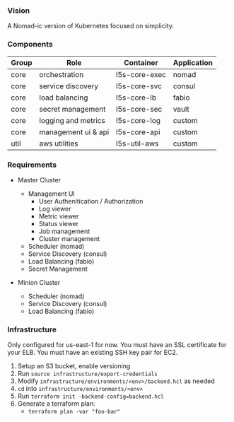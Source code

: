 
### Vision

A Nomad-ic version of Kubernetes focused on simplicity.

### Components

|Group |Role                |Container     |Application |
|------|--------------------|--------------|------------|
|core  |orchestration       |l5s-core-exec |nomad       |
|core  |service discovery   |l5s-core-svc  |consul      |
|core  |load balancing      |l5s-core-lb   |fabio       |
|core  |secret management   |l5s-core-sec  |vault       |
|core  |logging and metrics |l5s-core-log  |custom      |
|core  |management ui & api |l5s-core-api  |custom      |
|util  |aws utilities       |l5s-util-aws  |custom      |

### Requirements

- Master Cluster
    - Management UI
        - User Authenitication / Authorization
        - Log viewer
        - Metric viewer
        - Status viewer
        - Job management
        - Cluster management
    - Scheduler (nomad)
    - Service Discovery (consul)
    - Load Balancing (fabio)
    - Secret Management


- Minion Cluster
    - Scheduler (nomad)
    - Service Discovery (consul)
    - Load Balancing (fabio)

### Infrastructure

Only configured for us-east-1 for now.
You must have an SSL certificate for your ELB.
You must have an existing SSH key pair for EC2.

1. Setup an S3 bucket, enable versioning
2. Run `source infrastructure/export-credentials`
3. Modify `infrastructure/environments/<env>/backend.hcl` as needed
4. `cd` into `infrastructure/environments/<env>`
5. Run `terraform init -backend-config=backend.hcl`
6. Generate a terraform plan:
    - `terraform plan -var "foo-bar"`
